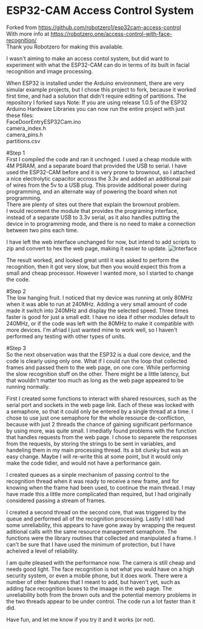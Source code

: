 # ESP32-CAM Access Control System

Forked from https://github.com/robotzero1/esp32cam-access-control<br>
With more info at https://robotzero.one/access-control-with-face-recognition/<br>
Thank you Robotzero for making this available.

I wasn't aiming to make an access contol system, but did want to experiment with what the ESP32-CAM can do in terms of its built in facial recognition and image processing.

When ESP32 is installed under the Arduino environment, there are very simular example projects, but I chose this project to fork, because it worked first time, and had a solution that didn't require editing of partitions.
The repository I forked says 
  Note: If you are using release 1.0.5 of the ESP32 Arduino Hardware Libraries you can now run the entire project with just these files:  
  FaceDoorEntryESP32Cam.ino  
  camera_index.h  
  camera_pins.h  
  partitions.csv  


#Step 1<br>
First I compiled the code and ran it unchnged.  I used a cheap module with 4M PSRAM, and a separate board that provided the USB to serial.
I have used the ESP32-CAM before and it is very prone to brownout, so I attached a nice electrolytic capacitor accross the 3.3v and added an additional pair of wires from the 5v to a USB plug. This provide additional power during programming, and an alternate way of powering the board when not programming.<br>
There are plenty of sites out there that explain the brownout problem.<br>
I would recoment the module that provides the programing interface, instead of a separate USB to 3.3v serial, as it also handles putting the device in to programming mode, and there is no need to make a connection between two pins each time.

I have left the web interface unchanged for now, but intend to add scripts to zip and convert to hex the web page, making it easier to update.
![Interface](https://robotzero.one/wp-content/uploads/bfi_thumb/featured-master-1-6qb32y1978bm9yf6ne9nypfey83yf3pvisk7rozvfi8.jpg)  

The result worked, and looked great until it was asked to perform the recognition, then it got very slow, but then you would expect this from a small and cheap processor.  However I wanted more, so I started to change the code.

#Step 2<br>
The low hanging fruit.  I noticed that my device was running at only 80MHz when it was able to run at 240MHz.
Adding a very small amount of code made it switch into 240MHz and display the selected speed.  Three times faster is good for just a small edit.  I have no idea if other modules default to 240MHz, or if the code was left with the 80MHz to make it compatible with more devices.  I'm afriad I just wanted mine to work well, so I haven't performed any testing with other types of units.

#Step 3<br>
So the next observation was that the ESP32 is a dual core device, and the code is clearly using only one.
What if I could run the loop that collected frames and passed them to the web page, on one core.  While performing the slow recognition stuff on the other.  There might be a little latency, but that wouldn't matter too much as long as the web page appeared to be running normally.

First I created some functions to interact with shared resources, such as the serial port and sockets in the web page link.  Each of these was locked with a semaphore, so that it could only be entered by a single thread at a time.  I chose to use just one semaphore for the whole resource de-confliction, because with just 2 threads the chance of gaining significant performance by using more, was quite small.
I imediatly found problems with the function that handles requests from the web page.  I chose to separete the responses from the requests, by storing the strings to be sent in variables, and handeling them in my main processing thread.  Its a bit clunky but was an easy change.  Maybe I will re-write this at some point, but it would only make the code tidier, and would not have a performance gain.

I created queues as a sinple mechanism of passing control to the recognition thread when it was ready to receive a new frame, and for knowing when the frame had been used, to continue the main thread.  I may have made this a little more complicated than required, but I had originally considered passing a stream of frames.

I created a second thread on the second core, that was triggered by the queue and performed all of the recognition processing.
Lastly I still had some unreliability, this appears to have gone away by wrapping the request aditional calls with the same resource management semaphore.  The functions were the library routines that collected and manipulated a frame.  I can't be sure that I have used the minimum of protection, but I have acheived a level of reliability.

I am quite pleased with the performance now.  The camera is still cheap and needs good light.  The face recognition is not what you wuld have on a high security system, or even a mobile phone, but it does work.  There were a number of other features that I meant to add, but haven't yet, such as adding face recognition boxes to the imaage in the web page.  The unreliability both from the brown outs and the potential memory problems in the two threads appear to be under control.  The code run a lot faster than it did.

Have fun, and let me know if you try it and it works (or not).
